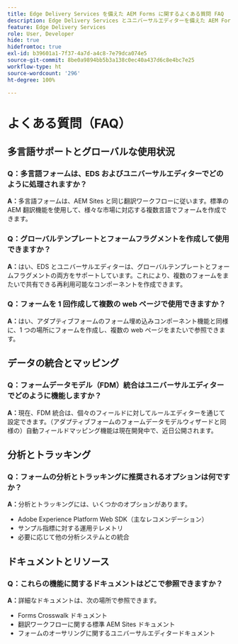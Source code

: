 ```yaml
---
title: Edge Delivery Services を備えた AEM Forms に関するよくある質問 FAQ
description: Edge Delivery Services とユニバーサルエディターを備えた AEM Forms に関するよくある質問への回答について説明します。多言語フォーム、グローバルテンプレート、フォームフラグメント、分析、データ統合機能について説明します。
feature: Edge Delivery Services
role: User, Developer
hide: true
hidefromtoc: true
exl-id: b39601a1-7f37-4a7d-a4c8-7e79dca074e5
source-git-commit: 8be0a9894bb5b3a138c0ec40a437d6c8e4bc7e25
workflow-type: ht
source-wordcount: '296'
ht-degree: 100%

---
```


# よくある質問（FAQ）


## 多言語サポートとグローバルな使用状況

### Q：多言語フォームは、EDS およびユニバーサルエディターでどのように処理されますか？

**A：**&#x200B;多言語フォームは、AEM Sites と同じ翻訳ワークフローに従います。標準の AEM 翻訳機能を使用して、様々な市場に対応する複数言語でフォームを作成できます。

### Q：グローバルテンプレートとフォームフラグメントを作成して使用できますか？

**A：**&#x200B;はい、EDS とユニバーサルエディターは、グローバルテンプレートとフォームフラグメントの両方をサポートしています。これにより、複数のフォームをまたいで共有できる再利用可能なコンポーネントを作成できます。

### Q：フォームを 1 回作成して複数の web ページで使用できますか？

**A：**&#x200B;はい、アダプティブフォームのフォーム埋め込みコンポーネント機能と同様に、1 つの場所にフォームを作成し、複数の web ページをまたいで参照できます。

## データの統合とマッピング

### Q：フォームデータモデル（FDM）統合はユニバーサルエディターでどのように機能しますか？

**A：**&#x200B;現在、FDM 統合は、個々のフィールドに対してルールエディターを通じて設定できます。（アダプティブフォームのフォームデータモデルウィザードと同様の）自動フィールドマッピング機能は現在開発中で、近日公開されます。

## 分析とトラッキング

### Q：フォームの分析とトラッキングに推奨されるオプションは何ですか？

**A：**&#x200B;分析とトラッキングには、いくつかのオプションがあります。

- Adobe Experience Platform Web SDK（主なレコメンデーション）
- サンプル指標に対する運用テレメトリ
- 必要に応じて他の分析システムとの統合

## ドキュメントとリソース

### Q：これらの機能に関するドキュメントはどこで参照できますか？

**A：**&#x200B;詳細なドキュメントは、次の場所で参照できます。

- Forms Crosswalk ドキュメント
- 翻訳ワークフローに関する標準 AEM Sites ドキュメント
- フォームのオーサリングに関するユニバーサルエディタードキュメント
